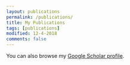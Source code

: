 ```yaml
---
layout: publications
permalink: /publications/
title: My Publications
tags: [publications]
modified: 12-4-2018
comments: false
---
```


You can also browse my <a href="https://scholar.google.de/citations?user=YqZW19IAAAAJ&hl=en" target="_blank">Google Scholar profile</a>.
